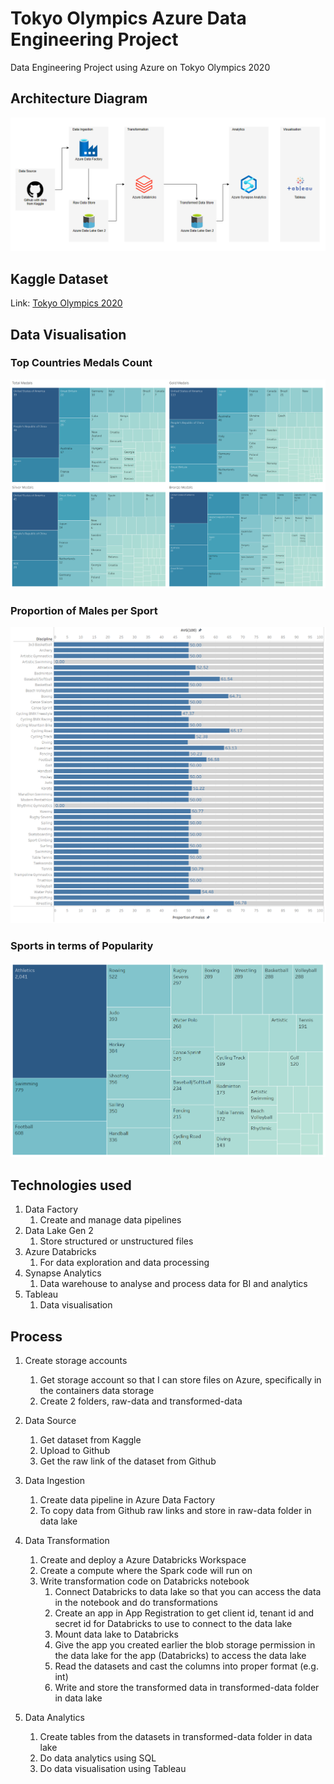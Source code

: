 # Tokyo Olympics Azure Data Engineering Project
Data Engineering Project using Azure on Tokyo Olympics 2020


## Architecture Diagram
![Architecture Diagram](https://github.com/CCJH23/tokyo-olympics-azure-data-engineering/blob/73ff1272546af51d9cb12fc8093ab6bacfa2da0c/img/Tokyo%20Olympic%20Azure%20Data%20Eng%20Project%20Architecture.png)


## Kaggle Dataset
Link: [Tokyo Olympics 2020](https://www.kaggle.com/datasets/arjunprasadsarkhel/2021-olympics-in-tokyo)

## Data Visualisation
### Top Countries Medals Count
![Medals](https://github.com/CCJH23/tokyo-olympics-azure-data-engineering/blob/b31ea0c374a8711023d813389ffe54dfa143881b/img/Medals.png)

### Proportion of Males per Sport
![Proportion of Males Per Sport](https://github.com/CCJH23/tokyo-olympics-azure-data-engineering/blob/46e99b37919a4eae6196934d1b8c43c248a7937c/img/Proportion%20of%20Males%20Per%20Sport.png)

### Sports in terms of Popularity
![Total Number of Athletes per Sport](https://github.com/CCJH23/tokyo-olympics-azure-data-engineering/blob/46e99b37919a4eae6196934d1b8c43c248a7937c/img/Total%20Num%20Athletes%20Per%20Sport.png)


## Technologies used
1. Data Factory
    1. Create and manage data pipelines
2. Data Lake Gen 2
    1. Store structured or unstructured files
3. Azure Databricks
    1. For data exploration and data processing
4. Synapse Analytics
    1. Data warehouse to analyse and process data for BI and analytics
5. Tableau
    1. Data visualisation  


## Process
1. Create storage accounts
    1. Get storage account so that I can store files on Azure, specifically in the containers data storage
    2. Create 2 folders, raw-data and transformed-data

2. Data Source
    1. Get dataset from Kaggle
    2. Upload to Github
    3. Get the raw link of the dataset from Github

3. Data Ingestion
    1. Create data pipeline in Azure Data Factory
    2. To copy data from Github raw links and store in raw-data folder in data lake  

4. Data Transformation
    1. Create and deploy a Azure Databricks Workspace
    2. Create a compute where the Spark code will run on
    3. Write transformation code on Databricks notebook
        1. Connect Databricks to data lake so that you can access the data in the notebook and do transformations
        2. Create an app in App Registration to get client id, tenant id and secret id for Databricks to use to connect to the data lake
        3. Mount data lake to Databricks
        4. Give the app you created earlier the blob storage permission in the data lake for the app (Databricks) to access the data lake
        5. Read the datasets and cast the columns into proper format (e.g. int)
        6. Write and store the transformed data in transformed-data folder in data lake 

5. Data Analytics
    1. Create tables from the datasets in transformed-data folder in data lake
    2. Do data analytics using SQL
    3. Do data visualisation using Tableau

